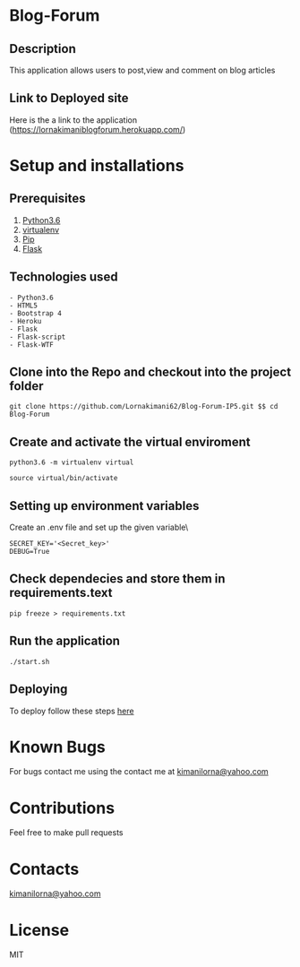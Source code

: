 # Blog-Forum
## Description
This application allows users to post,view and comment on blog articles
## Link to Deployed site
Here is the a link to the application (https://lornakimaniblogforum.herokuapp.com/)

# Setup and installations
## Prerequisites
1. [Python3.6](https://www.python.org/)
2. [virtualenv](https://docs.python-guide.org/dev/virtualenvs/)
3. [Pip](https://pypi.org/)
4.  [Flask](http://flask.pocoo.org/)
## Technologies used
```
- Python3.6
- HTML5
- Bootstrap 4
- Heroku
- Flask
- Flask-script
- Flask-WTF

```
## Clone into the Repo and checkout into the project folder
```
git clone https://github.com/Lornakimani62/Blog-Forum-IP5.git $$ cd Blog-Forum

```
## Create and activate the virtual enviroment
```
python3.6 -m virtualenv virtual

```
```
source virtual/bin/activate
```
## Setting up environment variables
 Create an .env file and set up the given variable\
 ```
 SECRET_KEY='<Secret_key>'
 DEBUG=True
```
## Check dependecies and store them in requirements.text

```
pip freeze > requirements.txt

```
## Run the application
```
./start.sh
```
## Deploying
To deploy follow these steps [here](https://medium.com/the-andela-way/deploying-a-python-flask-app-to-heroku-41250bda27d0)

# Known Bugs
For bugs contact me using the contact me at kimanilorna@yahoo.com

# Contributions

Feel free to make pull requests
# Contacts

kimanilorna@yahoo.com

# License

MIT

